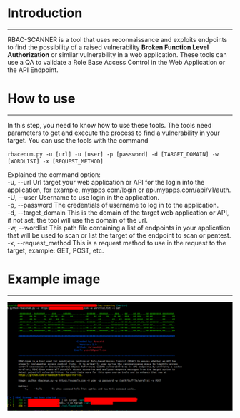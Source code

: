# Introduction
---
RBAC-SCANNER is a tool that uses reconnaissance and exploits endpoints to find the possibility of a raised vulnerability **Broken Function Level Authorization** or similar vulnerability in a web application. These tools can use a QA to validate a Role Base Access Control in the Web Application or the API Endpoint. 

# How to use
---
In this step, you need to know how to use these tools. The tools need parameters to get and execute the process to find a vulnerability in your target. You can use the tools with the command
```
rbacenum.py -u [url] -u [user] -p [password] -d [TARGET_DOMAIN] -w [WORDLIST] -x [REQUEST_METHOD]
```
Explained the command option:  
-u, --url             Url target your web application or API for the login into the application, for example, myapps.com/login or api.myapps.com/api/v1/auth.  
-U, --user            Username to use login in the application.  
-p, --password        The credentials of username to log in to the application.  
-d, --target_domain   This is the domain of the target web application or API, if not set, the tool will use the domain of the url.  
-w, --wordlist        This path file containing a list of endpoints in your application that will be used to scan or list the target of the endpoint to scan or pentest.  
-x, --request_method  This is a request method to use in the request to the target, example: GET, POST, etc.  

# Example image
---
![alt text](./example/RBAC_Tools.png)


